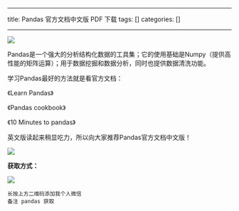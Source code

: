
--- 
title:  Pandas 官方文档中文版 PDF 下载 
tags: []
categories: [] 

---
<img src="https://img-blog.csdnimg.cn/img_convert/56b7683155447785c585a31d4db0869b.png">

Pandas是一个强大的分析结构化数据的工具集；它的使用基础是Numpy（提供高性能的矩阵运算）；用于数据挖掘和数据分析，同时也提供数据清洗功能。

学习Pandas最好的方法就是看官方文档：

《Learn Pandas》

《Pandas cookbook》

《10 Minutes to pandas》

英文版读起来稍显吃力，所以向大家推荐Pandas官方文档中文版！

<img src="https://img-blog.csdnimg.cn/img_convert/6adfad9da51480254293d6916d66d25f.png">

**<strong><strong><strong><strong><strong><strong>获取方式：**</strong></strong></strong></strong></strong></strong>

<img src="https://img-blog.csdnimg.cn/img_convert/793750d18c16e23ac05d3d4a42b30f38.png">

```
长按上方二维码添加我个人微信
备注 pandas 获取

```

